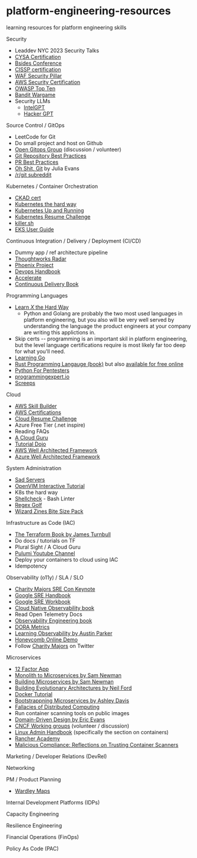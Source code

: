 # platform-engineering-resources
learning resources for platform engineering skills

Security
* Leaddev NYC 2023 Security Talks
* [CYSA Certification](https://www.comptia.org/certifications/cybersecurity-analyst)
* [Bsides Conference](https://infosec-conferences.com/event-series/bsides/)
* [CISSP certification](https://www.isc2.org/certifications/cissp)
* [WAF Security Pillar](https://docs.aws.amazon.com/wellarchitected/latest/security-pillar/welcome.html)
* [AWS Security Certification](https://aws.amazon.com/certification/certified-security-specialty/)
* [OWASP Top Ten](https://owasp.org/www-project-top-ten/)
* [Bandit Wargame](https://overthewire.org/wargames/bandit/)
* Security LLMs
   * [IntelGPT](https://github.com/phishing-hunter/intelgpt)
   * [Hacker GPT](https://github.com/Hacker-GPT/HackerGPT-2.0)

Source Control / GitOps
* LeetCode for Git
* Do small project and host on Github
* [Open Gitops Group](https://opengitops.dev/get-involved) (discussion / volunteer)
* [Git Repository Best Practices](https://docs.github.com/en/repositories/creating-and-managing-repositories/best-practices-for-repositories)
* [PR Best Practices](https://docs.github.com/en/pull-requests/collaborating-with-pull-requests/getting-started/best-practices-for-pull-requests)
* [Oh Shit, Git](https://wizardzines.com/zines/oh-shit-git/) by Julia Evans
* [/r/git subreddit](https://www.reddit.com/r/git/)

Kubernetes / Container Orchestration
* [CKAD cert](https://training.linuxfoundation.org/certification/certified-kubernetes-application-developer-ckad/)
* [Kubernetes the hard way](https://github.com/kelseyhightower/kubernetes-the-hard-way)
* [Kubernetes Up and Running](https://www.oreilly.com/library/view/kubernetes-up-and/9781491935668/)
* [Kubernetes Resume Challenge](https://cloudresumechallenge.dev/docs/extensions/kubernetes-challenge/)
* [killer.sh](https://killer.sh)
* [EKS User Guide](https://docs.aws.amazon.com/eks/latest/userguide/what-is-eks.html)

Continuous Integration / Delivery / Deployment (CI/CD)
* Dummy app / ref architecture pipeline
* [Thoughtworks Radar](https://www.thoughtworks.com/radar)
* [Phoenix Project](https://itrevolution.com/product/the-phoenix-project/)
* [Devops Handbook](https://itrevolution.com/product/the-devops-handbook-second-edition/)
* [Accelerate](https://itrevolution.com/product/accelerate/)
* [Continuous Delivery Book](https://www.amazon.com/Continuous-Delivery-Deployment-Automation-Addison-Wesley/dp/0321601912)

Programming Languages
* [Learn _X_ the Hard Way](https://learncodethehardway.org/)
    * Python and Golang are probably the two most used languages in platform engineering, but you also will be very well served by understanding the language the product engineers at your company are writing this applictions in.
* Skip certs -- programming is an important skil in platform engineering, but the level language certifications require is most likely far too deep for what you'll need.
* [Learning Go](https://www.oreilly.com/library/view/learning-go/9781492077206/)
* [Rust Programming Langauge (book)](https://nostarch.com/rust-programming-language-2nd-edition) but also [available for free online](https://doc.rust-lang.org/book/ch00-00-introduction.html)
* [Python For Pentesters](https://www.pentesteracademy.com/course?id=1)
* [programmingexpert.io](https://www.programmingexpert.io/product)
* [Screeps](https://screeps.com/)

Cloud
* [AWS Skill Builder](https://skillbuilder.aws/)
* [AWS Certifications](https://aws.amazon.com/certification/)
* [Cloud Resume Challenge](https://cloudresumechallenge.dev/)
* Azure Free Tier (.net inspire)
* Reading FAQs
* [A Cloud Guru](https://www.pluralsight.com/cloud-guru)
* [Tutorial Dojo](https://tutorialsdojo.com/)
* [AWS Well Architected Framework](https://aws.amazon.com/architecture/well-architected/)
* [Azure Well Architected Framework](https://learn.microsoft.com/en-us/azure/well-architected/)

System Administration
* [Sad Servers](https://sadservers.com/)
* [OpenVIM Interactive Tutorial](https://www.openvim.com/)
* K8s the hard way
* [Shellcheck](https://github.com/koalaman/shellcheck) - Bash Linter
* [Regex Golf](https://alf.nu/RegexGolf?world=regex&level=r00)
* [Wizard Zines Bite Size Pack](https://wizardzines.com/zines/bite-size-pack/)

Infrastructure as Code (IAC)
* [The Terraform Book by James Turnbull](https://terraformbook.com/)
* Do docs / tutorials on TF
* Plural Sight / A Cloud Guru
* [Pulumi Youtube Channel](https://www.youtube.com/channel/UC2Dhyn4Ev52YSbcpfnfP0Mw)
* Deploy your containers to cloud using IAC
* Idempotency

Observability (o11y) / SLA / SLO
* [Charity Majors SRE Con Keynote](https://www.usenix.org/conference/srecon24americas/presentation/majors-plenary)
* [Google SRE Handbook](https://sre.google/sre-book/table-of-contents/)
* [Google SRE Workbook](https://sre.google/workbook/table-of-contents/)
* [Cloud Native Observability book](https://www.oreilly.com/library/view/cloud-native-observability-with/9781801077705/) 
* Read Open Telemetry Docs
* [Observability Engineering book](https://www.oreilly.com/library/view/observability-engineering/9781492076438/)
* [DORA Metrics](https://cloud.google.com/blog/products/devops-sre/using-the-four-keys-to-measure-your-devops-performance)
* [Learning Observability by Austin Parker](https://www.oreilly.com/library/view/learning-opentelemetry/9781098147174/)
* [Honeycomb Online Demo](https://www.honeycomb.io/sandbox)
* Follow [Charity Majors](https://twitter.com/mipsytipsy/) on Twitter

Microservices
* [12 Factor App](https://12factor.net/)
* [Monolith to Microservices by Sam Newman](https://samnewman.io/books/monolith-to-microservices/)
* [Building Microservices by Sam Newman](https://samnewman.io/books/building_microservices_2nd_edition/)
* [Building Evolutionary Architectures by Neil Ford](https://www.oreilly.com/library/view/building-evolutionary-architectures/9781491986356/)
* [Docker Tutorial](https://www.docker.com/101-tutorial/)
* [Bootstrappning Microservices by Ashley Davis](https://www.manning.com/books/bootstrapping-microservices-second-edition)
* [Fallacies of Distributed Computing](https://en.wikipedia.org/wiki/Fallacies_of_distributed_computing)
* Run container scanning tools on public images
* [Domain-Driven Design by Eric Evans](https://www.oreilly.com/library/view/domain-driven-design-tackling/0321125215/)
* [CNCF Working groups](https://contribute.cncf.io/about/working-groups/) (volunteer / discussion)
* [Linux Admin Handbook](https://www.oreilly.com/library/view/unix-and-linux/9780134278308/) (specifically the section on containers)
* [Rancher Academy](https://www.rancher.academy/)
* [Malicious Compliance: Reflections on Trusting Container Scanners](https://kccnceu2023.sched.com/event/1Hybu/malicious-compliance-reflections-on-trusting-container-scanners-ian-coldwater-independent-duffie-cooley-isovalent-brad-geesaman-ghost-security-rory-mccune-datadog)

Marketing / Developer Relations (DevRel)

Networking

PM / Product Planning
* [Wardley Maps](https://learnwardleymapping.com/book/)

Internal Development Platforms (IDPs)

Capacity Engineering

Resilience Engineering

Financial Operations (FinOps)

Policy As Code (PAC)


